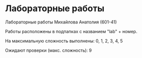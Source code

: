 # Лабораторные работы
Лабораторные работы Михайлова Анатолия (601-41)

Работы расположены в подпапках с названием "lab" + номер.

На максимальную сложность выполнены: 0, 1, 2, 3, 4, 5

Ожидают проверки (макс. сложность): 9

